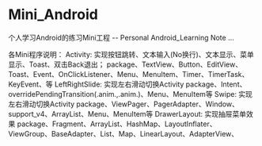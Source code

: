 # Mini_Android
个人学习Android的练习Mini工程 -- Personal Android_Learning Note ...

各Mini程序说明：
Activity: 实现按钮跳转、文本输入(No换行)、文本显示、菜单显示、Toast、双击Back退出；
	package、TextView、Button、EditView、Toast、Event、OnClickListener、Menu、MenuItem、Timer、TimerTask、KeyEvent、等
LeftRightSlide: 实现左右滑动切换Activity
	package、Intent、overridePendingTransition(.anim.,.anim.)、Menu、MenuItem等
Swipe: 实现左右滑动切换Activity
	package、ViewPager、PagerAdapter、Window、support_v4、ArrayList、Menu、MenuItem等
DrawerLayout: 实现抽屉菜单效果
    package、Fragment、ArrayList、HashMap、LayoutInflater、ViewGroup、BaseAdapter、List、Map、LinearLayout、AdapterView、